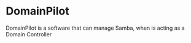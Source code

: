# DomainPilot
DomainPilot is a software that can manage Samba, when is acting as a Domain Controller
